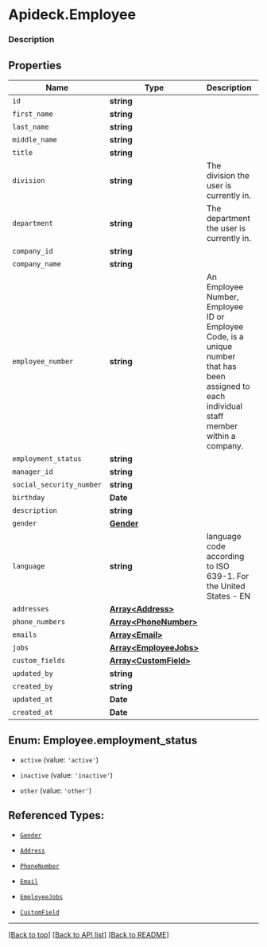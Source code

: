 # Apideck.Employee

### Description

## Properties
Name | Type | Description | Notes
------------ | ------------- | ------------- | -------------
`id` | **string** |  | [optional] 
`first_name` | **string** |  | [optional] 
`last_name` | **string** |  | [optional] 
`middle_name` | **string** |  | [optional] 
`title` | **string** |  | [optional] 
`division` | **string** | The division the user is currently in. | [optional] 
`department` | **string** | The department the user is currently in. | [optional] 
`company_id` | **string** |  | [optional] 
`company_name` | **string** |  | [optional] 
`employee_number` | **string** | An Employee Number, Employee ID or Employee Code, is a unique number that has been assigned to each individual staff member within a company. | [optional] 
`employment_status` | **string** |  | [optional] 
`manager_id` | **string** |  | [optional] 
`social_security_number` | **string** |  | [optional] 
`birthday` | **Date** |  | [optional] 
`description` | **string** |  | [optional] 
`gender` | [**Gender**](Gender.md) |  | [optional] 
`language` | **string** | language code according to ISO 639-1. For the United States - EN | [optional] 
`addresses` | [**Array&lt;Address&gt;**](Address.md) |  | [optional] 
`phone_numbers` | [**Array&lt;PhoneNumber&gt;**](PhoneNumber.md) |  | [optional] 
`emails` | [**Array&lt;Email&gt;**](Email.md) |  | [optional] 
`jobs` | [**Array&lt;EmployeeJobs&gt;**](EmployeeJobs.md) |  | [optional] 
`custom_fields` | [**Array&lt;CustomField&gt;**](CustomField.md) |  | [optional] 
`updated_by` | **string** |  | [optional] 
`created_by` | **string** |  | [optional] 
`updated_at` | **Date** |  | [optional] 
`created_at` | **Date** |  | [optional] 





<a name="EmployeeEmploymentStatus"></a>
## Enum: Employee.employment_status


* `active` (value: `'active'`)

* `inactive` (value: `'inactive'`)

* `other` (value: `'other'`)




## Referenced Types:















* [`Gender`](Gender.md)

* [`Address`](Address.md)
* [`PhoneNumber`](PhoneNumber.md)
* [`Email`](Email.md)
* [`EmployeeJobs`](EmployeeJobs.md)
* [`CustomField`](CustomField.md)





---

[[Back to top]](#) [[Back to API list]](../../../../README.md#documentation-for-api-endpoints) [[Back to README]](../../../../README.md)


